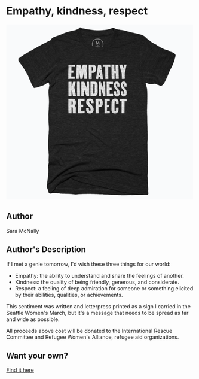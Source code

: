 # Empathy, kindness, respect

<img src="empathy-kindness-respect.png" />

## Author

Sara McNally

## Author's Description

If I met a genie tomorrow, I'd wish these three things for our world:

* Empathy: the ability to understand and share the feelings of another.
* Kindness: the quality of being friendly, generous, and considerate.
* Respect: a feeling of deep admiration for someone or something elicited by their abilities, qualities, or achievements.

This sentiment was written and letterpress printed as a sign I carried in the Seattle Women's March, but it's a message that needs to be spread as far and wide as possible.

All proceeds above cost will be donated to the International Rescue Committee and Refugee Women's Alliance, refugee aid organizations.

## Want your own?

<a href="https://cottonbureau.com/products/empathy-kindness-respect" alt="Buy Now">Find it here</a>
